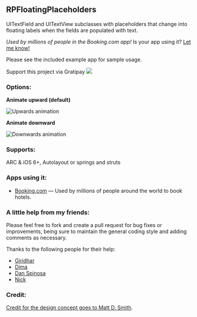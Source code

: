 ## RPFloatingPlaceholders

UITextField and UITextView subclasses with placeholders that change into floating labels when the fields are populated with text.

*Used by millions of people in the Booking.com app!* Is your app using it? [Let me know!](mailto:rob@desideratalabs.co)

Please see the included example app for sample usage.

Support this project via Gratipay <a href="https://gratipay.com/iwasrobbed/"><img src="http://img.shields.io/gratipay/iwasrobbed.svg"></a>

### Options:

**Animate upward (default)**

![Upwards animation](http://i.imgur.com/HLehhbQ.gif)

**Animate downward**

![Downwards animation](http://i.imgur.com/DrAECwk.gif)

### Supports: 
ARC & iOS 6+, Autolayout or springs and struts

### Apps using it:

* [Booking.com](https://itunes.apple.com/app/booking.com-hotel-reservations/id367003839) — Used by millions of people around the world to book hotels.

### A little help from my friends:
Please feel free to fork and create a pull request for bug fixes or improvements, being sure to maintain the general coding style and adding comments as necessary.

Thanks to the following people for their help: 

* [Giridhar](https://github.com/gizmoboy7)
* [Dima](https://github.com/DimaVartanian)
* [Dan Spinosa](https://github.com/spinosa)
* [Nick](https://github.com/nicked)

### Credit:
[Credit for the design concept goes to Matt D. Smith](http://dribbble.com/shots/1254439--GIF-Mobile-Form-Interaction).
